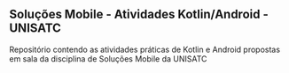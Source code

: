 ## Soluções Mobile - Atividades Kotlin/Android - UNISATC

Repositório contendo as atividades práticas de Kotlin e Android propostas em sala da disciplina de Soluções Mobile da UNISATC
